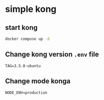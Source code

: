 # simple kong

## start kong

```bash
docker compose up -d
```

## Change kong version `.env` file

```
TAG=3.5.0-ubuntu
```

## Change mode konga

```
NODE_ENV=production
```
